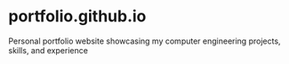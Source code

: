 # portfolio.github.io
Personal portfolio website showcasing my computer engineering projects, skills, and experience
